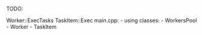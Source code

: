TODO:


Worker::ExecTasks
TaskItem::Exec
main.cpp: 
	- using classes:
		- WorkersPool
		- Worker
		- TaskItem
